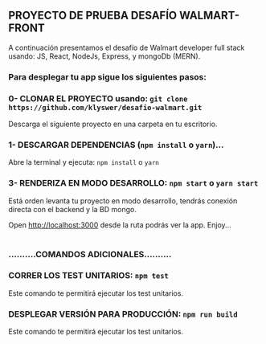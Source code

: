 ## PROYECTO DE PRUEBA DESAFÍO WALMART-FRONT

A continuación presentamos el desafío de Walmart developer full stack usando: JS, React, NodeJs, Express, y mongoDb (MERN). 



### Para desplegar tu app sigue los siguientes pasos:

### 0- CLONAR EL PROYECTO usando: `git clone https://github.com/klyswer/desafio-walmart.git`

Descarga el siguiente proyecto en una carpeta en tu escritorio.
<br>

### 1- DESCARGAR DEPENDENCIAS (`npm install` o `yarn`)...

Abre la terminal y ejecuta: `npm install` o `yarn`
<br>

### 3- RENDERIZA EN MODO DESARROLLO: `npm start` o `yarn start`

Está orden levanta tu proyecto en modo desarrollo, tendrás conexión directa con el backend y la BD mongo.<br>

Open [http://localhost:3000](http://localhost:3000) desde la ruta podrás ver la app. Enjoy...<br><br>



### ..........COMANDOS ADICIONALES..........

### CORRER LOS TEST UNITARIOS: `npm test`

Este comando te permitirá ejecutar los test unitarios.<br>

### DESPLEGAR VERSIÓN PARA PRODUCCIÓN: `npm run build`

Este comando te permitirá ejecutar los test unitarios.<br>